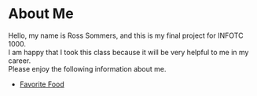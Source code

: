 <!DOCTYPE html>
<html>
<body>  
  <h1>About Me</h1>
  <p>
  Hello, my name is Ross Sommers, and this is my final project for INFOTC 1000.  
  <br>
    I am happy that I took this class because it will be very helpful to me in my career. 
  <br>
    Please enjoy the following information about me. 
  </p>
  
  <ul>
  <li><a href="https://github.com/ros4ry/ros4ry.github.io/blob/main/Favorite%20Food.md">Favorite Food</a></li>
  </ul>
    
    
    
  </body>
  
  
  
  
</html>
